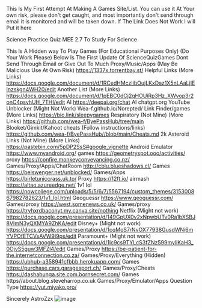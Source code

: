 This Is My First Attempt At Making A Games Site/List. You can use it At Your own risk, please don't get caught, and most importantly don't send through email it is monitored and will be taken down.
If The Link Does Not Work I will Put it here

Science Practice Quiz MEE 2.7
To Study For Science 


This Is A Hidden way To Play Games (For Educational Purposes Only) (Do Your Work Please)
Below Is The First Update Of ScienceQuizGames
Dont Send Through Email or Give Out To Much
Proxy/Music/Apps (May Be Malicious Use At Own Risk)
https://1337x.torrentbay.st/
Helpful Links (More Links)
https://docs.google.com/document/d/1RCedHMczIibOujLKxDaz1X5nLAaLjIEInzskgn4WH20/edit
Another List (More Links)
https://docs.google.com/document/d/1pEBC0dCj2qHOUiRp3Hz_XWvop3r2onC4psvhUH_7THI/edit
AI
https://deepai.org/chat
AI
chatgpt.org
YouTube Unblocker (Might Not Work)
Wea-f.github.io/Norepted/
Link Finder/games (More Links)
https://bio.link/sleepygames
Respiratory (Not Mine) (More Links)
https://github.com/wea-f/ByePassHub/tree/main
Blooket/Gimkit/Kahoot cheats (Follow instructions/links)
https://github.com/wea-f/ByePassHub//blob/main/Cheats.md
2k Asteroid Links (Not Mine) (More Links)
https://pastebin.com/5pDP2SsS#google_vignette
Android Emulator
https://www.myandroid.org/
games
https://geometryspot.ooo/activities/
proxy
https://confire.monkeyconveyancing.co.nz/
Games/Proxy/Apps/ChatRoom
http://cblu.blueshadows.cl/
Games
https://beiswenger.net/unblocked/
Games/Apps
https://birletuniccrass.uk.to/
Proxy
https://12ft.io/
airmash
https://altao.azureedge.net/
1v1 lol
https://nowcollege.com/uploads/5/5/6/7/5567194/custom_themes/315300867982782623/1v1_lol.html
Geoguessr
https://www.geoguessr.com/
Games/proxy
https://west.somenews.co.uk/
Games/proxy
https://tryhxrdbaconyt.my.canva.site/nothing
Netflix  (Might not work)
https://docs.google.com/presentation/d/149GpUX0v2xNpwbUTv0Ra1bXSBJ8VImN3yQXMYA9ZhKA/edit
Disney+  (Might not work)
https://docs.google.com/presentation/d/1cqMoS7rNvOX77938GusdWNi6mYVPOfETCVsAVW9I9ps/edit
Paramount+  (Might not work)
https://docs.google.com/presentation/d/1lc9cs9TYLcS3fZNz599myliKaH3_0OjvS5guw3MFZl4/edit
Games/Proxy
https://be-patient-for-the.internetconnection.co.za/
Games/Proxy/Everything (Hidden)
https://ubhub-a358941cfbbb.herokuapp.com/
Games
https://purchase.cars.garagesport.ch/
Games/Proxy/Cheats
https://dashabunga.site.com.bornsecret.com/
Games https//about.blog.steveharrop.co.uk
Games/Proxy/Emulator/Apps
Question Type
https://yut.miyako.pro/

Sincerely AstroZzx
![image](https://github.com/AstroZzx/ScienceQuizGames./assets/149184220/8c6537a4-a3c2-4281-811d-24a7bec47362)
